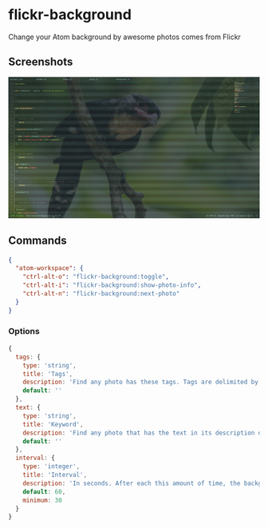 # flickr-background

Change your Atom background by awesome photos comes from Flickr

## Screenshots

![flickr-background](screenshots/Screenshot-2016-05-28-21-46-11.png?raw=true "flickr-background")

## Commands

```json
{
  "atom-workspace": {
    "ctrl-alt-o": "flickr-background:toggle",
    "ctrl-alt-i": "flickr-background:show-photo-info",
    "ctrl-alt-n": "flickr-background:next-photo"
  }
}
```

### Options

```javascript
{
  tags: {
    type: 'string',
    title: 'Tags',
    description: 'Find any photo has these tags. Tags are delimited by commas.',
    default: ''
  },
  text: {
    type: 'string',
    title: 'Keyword',
    description: 'Find any photo that has the text in its description or title',
    default: ''
  },
  interval: {
    type: 'integer',
    title: 'Interval',
    description: 'In seconds. After each this amount of time, the background will change to a new photo',
    default: 60,
    minimum: 30
  }
}
```
